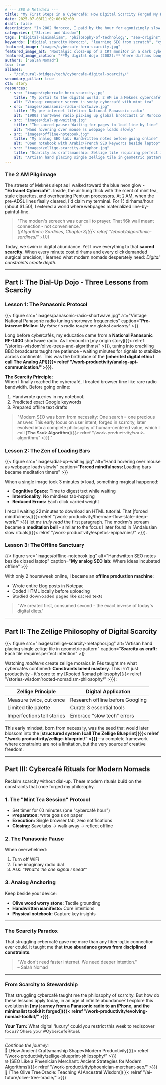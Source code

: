 ```yaml
---
# --- SEO & Metadata ---
title: "My First Steps in a Cybercafé: How Digital Scarcity Forged My Rooted Nomad Philosophy"
date: 2025-07-08T11:02:00+02:00
draft: false
description: "In 2002 Morocco, I paid by the hour for agonizingly slow internet. That cybercafé scarcity became my greatest gift. Discover how constraints birthed my digital nomad journey."
categories: ["Stories and Wisdom"]
tags: ["digital-minimalism", "philosophy-of-technology", "seo-origins", "slow-tech", "rooted-nomadism"]
keywords: ["digital scarcity Morocco", "learning SEO from scratch", "cybercafé internet history", "slow web philosophy", "intentional technology", "Moroccan digital pioneers"]
featured_image: "images/cybercafe-hero-scarcity.jpg"
featured_image_alt: "Nostalgic close-up of a CRT monitor in a dark cybercafé, mint tea steaming beside keyboard, Arabic script glowing on screen"
featured_image_caption: "**My digital dojo (2002):** Where dirhams bought minutes, not megabytes."
authors: ["Salah Nomad"]
toc: true
aliases:
  - "/cultural-bridges/tech/cybercafe-digital-scarcity/"
secondary_pillar: true
cta: story
resources:
  - src: "images/cybercafe-hero-scarcity.jpg"
    title: "My portal to the digital world: 2 AM in a Meknès cybercafé"
    alt: "Vintage computer screen in smoky cybercafé with mint tea"
  - src: "images/panasonic-radio-shortwave.jpg"
    title: "My pre-internet lifeline: National Panasonic radio"
    alt: "1980s shortwave radio picking up global broadcasts in Morocco"
  - src: "images/dial-up-waiting.jpg"
    title: "The sacred pause: Waiting for pages to load line by line"
    alt: "Hand hovering over mouse as webpage loads slowly"
  - src: "images/offline-notebook.jpg"
    title: "My analog SEO lab: Handwritten notes before going online"
    alt: "Open notebook with Arabic/French SEO keywords beside laptop"
  - src: "images/zellige-scarcity-metaphor.jpg"
    title: "Scarcity as craftsmanship: Zellige tile requiring perfect intention"
    alt: "Artisan hand placing single zellige tile in geometric pattern"
---
```


### The 2 AM Pilgrimage
The streets of Meknès slept as I walked toward the blue neon glow - **"Extranet Cybercafé"**. Inside, the air hung thick with the scent of mint tea, stale cigarettes, and overheating Pentium processors. At 2 AM, when the pre-ADSL lines finally cleared, I'd claim my terminal. For 15 dirhams/hour (about $1.50), I entered a world where webpages materialized line-by-painful-line. 

> "The modem's screech was our call to prayer. That 56k wail meant connection - not convenience."  
> *([Algorithmic Sardines, Chapter 3]({{< relref "/ebook/algorithmic-sardines/" >}}))*

Today, we swim in digital abundance. Yet I owe everything to that **sacred scarcity**. When every minute cost dirhams and every click demanded surgical precision, I learned what modern nomads desperately need: *Digital constraints create depth*.

---

## Part I: The Dial-Up Dojo - Three Lessons from Scarcity

### Lesson 1: The Panasonic Protocol
{{< figure src="images/panasonic-radio-shortwave.jpg" alt="Vintage National Panasonic radio tuning shortwave frequencies" caption="**Pre-internet lifeline:** My father's radio taught me global curiosity" >}}

Long before cybercafés, my education came from a **National Panasonic RF-1400** shortwave radio. As I recount in [my origin story]({{< relref "/stories-wisdom/olive-trees-and-algorithms/" >}}), tuning into crackling BBC broadcasts taught me patience - waiting minutes for signals to stabilize across continents. This was the birthplace of the **[inherited digital ethic I call The Analog API]({{< relref "/work-productivity/analog-api-communication/" >}})**.

**The Scarcity Principle:**  
When I finally reached the cybercafé, I treated browser time like rare radio bandwidth. Before going online:
1. Handwrote queries in my notebook
2. Predicted exact Google keywords
3. Prepared offline text drafts

> "Modern SEO was born from necessity: One search = one precious answer. This early focus on user intent, forged in scarcity, later evolved into a complete philosophy of human-centered value, which I call [**The Souk Algorithm**]({{< relref "/work-productivity/souk-algorithm/" >}})."

### Lesson 2: The Zen of Loading Bars
{{< figure src="images/dial-up-waiting.jpg" alt="Hand hovering over mouse as webpage loads slowly" caption="**Forced mindfulness:** Loading bars became meditation timers" >}}

When a single image took 3 minutes to load, something magical happened:
- **Cognitive Space:** Time to digest text while waiting
- **Intentionality:** No mindless tab-hopping
- **Reduced Errors:** Each click carried weight

I recall waiting 22 minutes to download an HTML tutorial. That [forced mindfulness]({{< relref "/work-productivity/thermae-flow-state-deep-work/" >}}) let me *truly read* the first paragraph. The modem's scream became a **meditation bell** - similar to the focus I later found in [Andalusian slow rituals]({{< relref "/work-productivity/espetos-epiphanies/" >}}).

### Lesson 3: The Offline Sanctuary
{{< figure src="images/offline-notebook.jpg" alt="Handwritten SEO notes beside closed laptop" caption="**My analog SEO lab:** Where ideas incubated offline" >}}

With only 2 hours/week online, I became an **offline production machine**:
- Wrote entire blog posts in Notepad
- Coded HTML locally before uploading
- Studied downloaded pages like sacred texts

> "We created first, consumed second - the exact inverse of today's digital diets."

---

## Part II: The Zellige Philosophy of Digital Scarcity
{{< figure src="images/zellige-scarcity-metaphor.jpg" alt="Artisan hand placing single zellige tile in geometric pattern" caption="**Scarcity as craft:** Each tile requires perfect intention" >}}

Watching *maâlems* create zellige mosaics in Fès taught me what cybercafés confirmed: **Constraints breed mastery**. This isn't just productivity - it's core to my [Rooted Nomad philosophy]({{< relref "/stories-wisdom/rooted-nomadism-philosophy/" >}}):

| **Zellige Principle** | **Digital Application** |
|------------------------|--------------------------|
| Measure twice, cut once | Research offline before Googling |
| Limited tile palette | Curate 3 essential tools |
| Imperfections tell stories | Embrace "slow tech" errors |

This early mindset, born from necessity, was the seed that would later blossom into the **[structured system I call The Zellige Blueprint]({{< relref "/work-productivity/zellige-blueprint/" >}})**—a complete framework where constraints are not a limitation, but the very source of creative freedom.

---

## Part III: Cybercafé Rituals for Modern Nomads

Reclaim scarcity without dial-up. These modern rituals build on the constraints that once forged my philosophy.

### 1. The "Mint Tea Session" Protocol
- Set timer for 60 minutes (one "cybercafé hour")
- **Preparation:** Write goals on paper 
- **Execution:** Single browser tab, zero notifications
- **Closing:** Save tabs → walk away → reflect offline

### 2. The Panasonic Pause
When overwhelmed:
1. Turn off WiFi
2. Tune imaginary radio dial
3. Ask: *"What's the one signal I need?"*

### 3. Analog Anchoring
Keep beside your device:
- **Olive wood worry stone:** Tactile grounding
- **Handwritten manifesto:** Core intentions
- **Physical notebook:** Capture key insights

---

### The Scarcity Paradox
That struggling cybercafé gave me more than any fiber-optic connection ever could. It taught me that **true abundance grows from disciplined constraints**.

> "We don't need faster internet. We need deeper intention."  
> – Salah Nomad

---
### From Scarcity to Stewardship
That struggling cybercafé taught me the philosophy of scarcity. But how do these lessons apply today, in an age of infinite abundance? I explore this evolution in **[my journey from a Panasonic radio to an iPhone, and the minimalist toolkit it forged]({{< relref "/work-productivity/evolving-nomad-toolkit/" >}})**.

**Your Turn:** What digital 'luxury' could you restrict this week to rediscover focus? Share your #CybercafeRitual.

---

*Continue the journey:*  
📖 [How Ancient Craftsmanship Shapes Modern Productivity]({{< relref "/work-productivity/zellige-blueprint-philosophy/" >}})  
🌐 [SEO Like a Phoenician Merchant: Ancient Strategies for Modern Algorithms]({{< relref "/work-productivity/phoenician-merchant-seo/" >}})  
🌳 [The Olive Tree Oracle: Teaching AI Ancestral Wisdom]({{< relref "/ai-future/olive-tree-oracle/" >}})